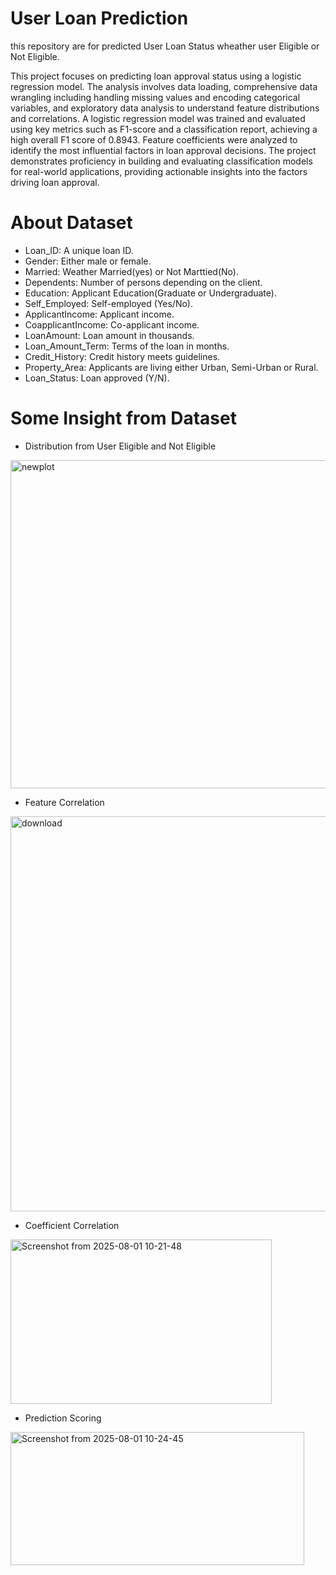 # User Loan Prediction
this repository are for predicted User Loan Status wheather user Eligible or Not Eligible.


This project focuses on predicting loan approval status using a logistic regression model. The analysis involves data loading, comprehensive data wrangling including handling missing values and encoding categorical variables, and exploratory data analysis to understand feature distributions and correlations. A logistic regression model was trained and evaluated using key metrics such as F1-score and a classification report, achieving a high overall F1 score of 0.8943. Feature coefficients were analyzed to identify the most influential factors in loan approval decisions. The project demonstrates proficiency in building and evaluating classification models for real-world applications, providing actionable insights into the factors driving loan approval.

# About Dataset
- Loan_ID: A unique loan ID.
- Gender: Either male or female.
- Married: Weather Married(yes) or Not Marttied(No).
- Dependents: Number of persons depending on the client.
- Education: Applicant Education(Graduate or Undergraduate).
- Self_Employed: Self-employed (Yes/No).
- ApplicantIncome: Applicant income.
- CoapplicantIncome: Co-applicant income.
- LoanAmount: Loan amount in thousands.
- Loan_Amount_Term: Terms of the loan in months.
- Credit_History: Credit history meets guidelines.
- Property_Area: Applicants are living either Urban, Semi-Urban or Rural.
- Loan_Status: Loan approved (Y/N).

# Some Insight from Dataset
- Distribution from User Eligible and Not Eligible
<img width="1004" height="525" alt="newplot" src="https://github.com/user-attachments/assets/05a70fb4-ba5a-43aa-99a7-9478ea01c086" />

- Feature Correlation
<img width="890" height="632" alt="download" src="https://github.com/user-attachments/assets/d4fc410a-fe09-4784-90b9-0e5093c76cb2" />

- Coefficient Correlation
<img width="418" height="263" alt="Screenshot from 2025-08-01 10-21-48" src="https://github.com/user-attachments/assets/e3458257-5db9-4056-9d50-6aafc5552874" />

- Prediction Scoring
<img width="470" height="213" alt="Screenshot from 2025-08-01 10-24-45" src="https://github.com/user-attachments/assets/f822b714-5a72-4a2f-90a4-9270649218d2" />

